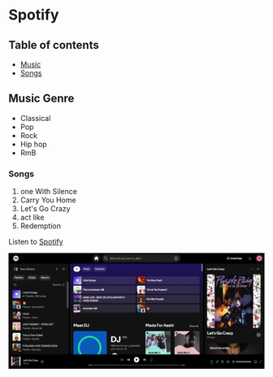 # Spotify

## Table of contents

- [Music](#music)
- [Songs](#songs)

## Music Genre

- Classical
- Pop
- Rock
- Hip hop
- RmB

### Songs

1. one With Silence
2. Carry You Home
3. Let's Go Crazy
4. act like
5. Redemption

Listen to [Spotify](https://open.spotify.com/)

![Home Page](spotify.png)
